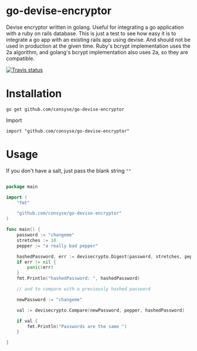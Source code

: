 # go-devise-encryptor
Devise encryptor written in golang. Useful for integrating a go application with a ruby on rails database. This is just a test to see how easy it is to integrate a go app with an existing rails app using devise. And should not be used in production at the given time.
Ruby's bcrypt implementation uses the 2a algorithm, and golang's bcrypt implementation also uses 2a, so they are compatible.

[![Travis status][build-logo]][build-link]

[build-logo]:https://api.travis-ci.org/consyse/go-devise-encryptor.svg
[build-link]:https://travis-ci.org/consyse/go-devise-encryptor

# Installation

    go get github.com/consyse/go-devise-encryptor
Import

    import "github.com/consyse/go-devise-encryptor"

# Usage

If you don't have a salt, just pass the blank string ```""```

```go

package main

import (
	"fmt"

	"github.com/consyse/go-devise-encryptor"
)

func main() {
	password := "changeme"
	stretches := 10
	pepper := "a really bad pepper"

	hashedPassword, err := devisecrypto.Digest(password, stretches, pepper)
	if err != nil {
		panic(err)
	}
	fmt.Println("hashedPassword: ", hashedPassword)

	// and to compare with a previously hashed password

	newPassword := "changeme"

	val := devisecrypto.Compare(newPassword, pepper, hashedPassword)

	if val {
		fmt.Println("Passwords are the same ")
	}

}
```